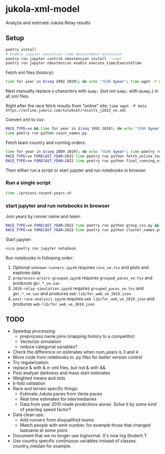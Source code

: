 # jukola-xml-model
Analyze and estimate Jukola Relay results

## Setup
```bash
poetry install
# Enable jupyter execution time measurement extension
poetry run jupyter contrib nbextension install --user
poetry run jupyter nbextension enable execute_time/ExecuteTime
```

Fetch xml files (history):

```bash
time for year in $(seq 1992 2019); do echo "YEAR $year"; time wget -P data https://results.jukola.com/tulokset/results_j${year}_ju.xml; done
```
Next manually replace `&` characters with `&amp;` (but not `&amp;` with `&&amp;`) in all xml files.

Right after the race fetch results from "online" site: `time wget -P data https://online.jukola.com/tulokset/results_j2022_ve.xml`

Convert xml to csv:

```bash
RACE_TYPE=ve && time for year in $(seq 1992 2019); do echo "YEAR $year RACE: $RACE_TYPE"; time poetry run python result_xml_to_csv.py $year $RACE_TYPE && head data/results_with_dist_j${year}_${RACE_TYPE}.tsv; done
time poetry run python count_names.py
```

Fetch team country and running orders:

```bash
time for year in $(seq 2009 2019); do echo "YEAR $year"; time poetry run python fetch_team_countries.py ${year} && wc data/team_countries_j${year}_ju.tsv; done
RACE_TYPE=ve FORECAST_YEAR=2022 time poetry run python fetch_online_team_countries.py && RACE_TYPE=ju FORECAST_YEAR=2022 time poetry run python fetch_online_team_countries.py 
RACE_TYPE=ve FORECAST_YEAR=2022 time poetry run python final_running_order.py && RACE_TYPE=ju FORECAST_YEAR=2022 time poetry run python final_running_order.py  # Post race running order from results
```

Then either run a script or start jupyter and run notebooks in browser.

### Run a single script 
```bash
time ./process-recent-years.sh
```

### start jupyter and run notebooks in browser
Join years by runner name and team:

```bash
RACE_TYPE=ve FORECAST_YEAR=2022 time poetry run python group_csv.py && RACE_TYPE=ju FORECAST_YEAR=2022 time poetry run python group_csv.py
RACE_TYPE=ve FORECAST_YEAR=2022 time poetry run python cluster_names.py && RACE_TYPE=ju FORECAST_YEAR=2022 time poetry run python cluster_names.py
```


Start jupyter:
```bash
nice poetry run jupyter notebook
```

Run notebooks in following order:
1. Optional `unknown-runners.ipynb` requires `runs_ve.tsv` and plots and explores data
1. `preprocess-priors-grouped.ipynb` requires `grouped_paces_ve.tsv` and produces `gbr_*_ve.sav`
1. `2019-relay-simulation.ipynb` requires `grouped_paces_ve.tsv` and `gbr_*_ve.sav` and produces `web-lib/for_web_ve_2019.json` 
1. `post-race-analysis.ipynb` requires `web-lib/for_web_ve_2019.json` and produces `web-lib/for_web_ve_2019.json`


## TODO

* Speedup processing:
  * preprocess name joins (mapping history to a competitor)
  * Vectorize simulation
  * reduce categorial variables?
* Check the difference on estimates when num_years is 3 and 4 
* Move code from notebooks to .py files for better version control
* Try regularization
* replace & with &amp; in xml files, but not &amp; with &&amp;
* Post analyze darkness and mass start estimates
* Weighted means and stds
* k-fold validation
* Race and terrain specific things:
  * Estimate Jukola paces from Venla paces
  * Real time estimates for intermediaries
  * Data from year 2010 made predictions worse. Solve it by some kind of year/leg speed factor?
* Data clean ups:
  * Add runners from disqualified teams
  * Match people with emit number, for example those that changed lastname at some point.
* Document that we no longer use lognormal. It's now log Student T. 
* Use country specific continuous variables instead of classes. country_median for example. 
    